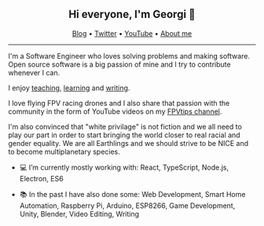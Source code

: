 <h2 align="center" style="border-bottom: none"> Hi everyone, I'm Georgi 👋</h2>

<p align="center">
  <a href="https://blog.georgi-yanev.com">Blog</a> •
  <a href="https://twitter.com/jumpalottahigh">Twitter</a> •
  <a href="https://www.youtube.com/channel/UCCh3SK2EktDdOQkEOTDmSCg/">YouTube</a> •
  <a href="https://www.georgi-yanev.com">About me</a>
</p>

---

I'm a Software Engineer who loves solving problems and making software. Open source software is a big passion of mine and I try to contribute whenever I can.

I enjoy [teaching](https://blog.georgi-yanev.com/learning/jamstack-with-gatsby-and-netlify/), [learning](https://blog.georgi-yanev.com/learning/my-2019-in-review/) and [writing](https://blog.georgi-yanev.com/learning/writing-a-book/).

I love flying FPV racing drones and I also share that passion with the community in the form of YouTube videos on my [FPVtips channel](https://www.youtube.com/channel/UCCh3SK2EktDdOQkEOTDmSCg/).

I'm also convinced that "white privilage" is not fiction and we all need to play our part in order to start bringing the world closer to real racial and gender equality. We are all Earthlings and we should strive to be NICE and to become multiplanetary species.

- 💻 I’m currently mostly working with: React, TypeScript, Node.js, Electron, ES6

- 📚 In the past I have also done some: Web Development, Smart Home Automation, Raspberry Pi, Arduino, ESP8266, Game Development, Unity, Blender, Video Editing, Writing
